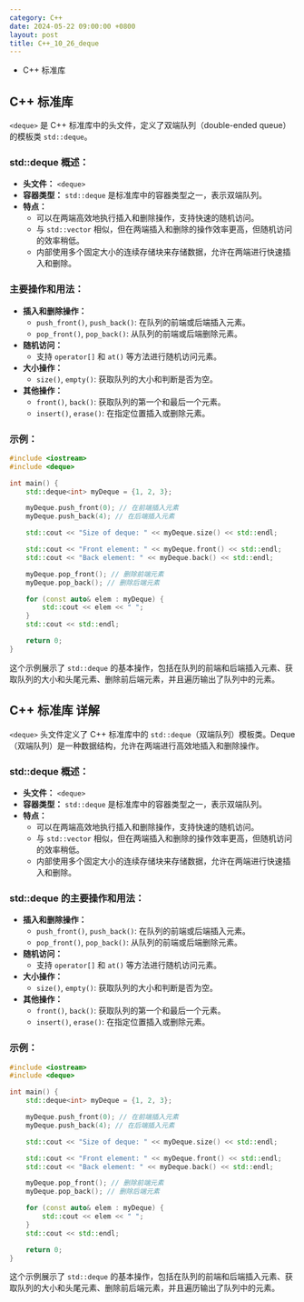```yaml
---
category: C++
date: 2024-05-22 09:00:00 +0800
layout: post
title: C++_10_26_deque
---
```


+ C++ <deque>标准库

## C++ <deque>标准库

`<deque>` 是 C++ 标准库中的头文件，定义了双端队列（double-ended queue）的模板类 `std::deque`。

### std::deque 概述：
- **头文件：** `<deque>`
- **容器类型：** `std::deque` 是标准库中的容器类型之一，表示双端队列。
- **特点：**
  - 可以在两端高效地执行插入和删除操作，支持快速的随机访问。
  - 与 `std::vector` 相似，但在两端插入和删除的操作效率更高，但随机访问的效率稍低。
  - 内部使用多个固定大小的连续存储块来存储数据，允许在两端进行快速插入和删除。

### 主要操作和用法：
- **插入和删除操作：**
  - `push_front()`, `push_back()`: 在队列的前端或后端插入元素。
  - `pop_front()`, `pop_back()`: 从队列的前端或后端删除元素。
- **随机访问：**
  - 支持 `operator[]` 和 `at()` 等方法进行随机访问元素。
- **大小操作：**
  - `size()`, `empty()`: 获取队列的大小和判断是否为空。
- **其他操作：**
  - `front()`, `back()`: 获取队列的第一个和最后一个元素。
  - `insert()`, `erase()`: 在指定位置插入或删除元素。

### 示例：
```cpp
#include <iostream>
#include <deque>

int main() {
    std::deque<int> myDeque = {1, 2, 3};

    myDeque.push_front(0); // 在前端插入元素
    myDeque.push_back(4); // 在后端插入元素

    std::cout << "Size of deque: " << myDeque.size() << std::endl;

    std::cout << "Front element: " << myDeque.front() << std::endl;
    std::cout << "Back element: " << myDeque.back() << std::endl;

    myDeque.pop_front(); // 删除前端元素
    myDeque.pop_back(); // 删除后端元素

    for (const auto& elem : myDeque) {
        std::cout << elem << " ";
    }
    std::cout << std::endl;

    return 0;
}
```

这个示例展示了 `std::deque` 的基本操作，包括在队列的前端和后端插入元素、获取队列的大小和头尾元素、删除前后端元素，并且遍历输出了队列中的元素。

## C++ <deque>标准库 详解

`<deque>` 头文件定义了 C++ 标准库中的 `std::deque`（双端队列）模板类。Deque（双端队列）是一种数据结构，允许在两端进行高效地插入和删除操作。

### std::deque 概述：
- **头文件：** `<deque>`
- **容器类型：** `std::deque` 是标准库中的容器类型之一，表示双端队列。
- **特点：**
  - 可以在两端高效地执行插入和删除操作，支持快速的随机访问。
  - 与 `std::vector` 相似，但在两端插入和删除的操作效率更高，但随机访问的效率稍低。
  - 内部使用多个固定大小的连续存储块来存储数据，允许在两端进行快速插入和删除。

### std::deque 的主要操作和用法：
- **插入和删除操作：**
  - `push_front()`, `push_back()`: 在队列的前端或后端插入元素。
  - `pop_front()`, `pop_back()`: 从队列的前端或后端删除元素。
- **随机访问：**
  - 支持 `operator[]` 和 `at()` 等方法进行随机访问元素。
- **大小操作：**
  - `size()`, `empty()`: 获取队列的大小和判断是否为空。
- **其他操作：**
  - `front()`, `back()`: 获取队列的第一个和最后一个元素。
  - `insert()`, `erase()`: 在指定位置插入或删除元素。

### 示例：
```cpp
#include <iostream>
#include <deque>

int main() {
    std::deque<int> myDeque = {1, 2, 3};

    myDeque.push_front(0); // 在前端插入元素
    myDeque.push_back(4); // 在后端插入元素

    std::cout << "Size of deque: " << myDeque.size() << std::endl;

    std::cout << "Front element: " << myDeque.front() << std::endl;
    std::cout << "Back element: " << myDeque.back() << std::endl;

    myDeque.pop_front(); // 删除前端元素
    myDeque.pop_back(); // 删除后端元素

    for (const auto& elem : myDeque) {
        std::cout << elem << " ";
    }
    std::cout << std::endl;

    return 0;
}
```

这个示例展示了 `std::deque` 的基本操作，包括在队列的前端和后端插入元素、获取队列的大小和头尾元素、删除前后端元素，并且遍历输出了队列中的元素。